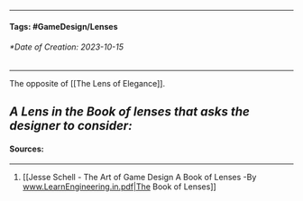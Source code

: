 __________________________________________________________________________
#### **Tags:** #GameDesign/Lenses  
###### *Date of Creation: 2023-10-15
__________________________________________________________________________

The opposite of [[The Lens of Elegance]].

***A Lens in the Book of lenses that asks the designer to consider:***
- 
#### Sources:
__________________________________________________________________________
1. [[Jesse Schell - The Art of Game Design A Book of Lenses -By www.LearnEngineering.in.pdf|The Book of Lenses]]
